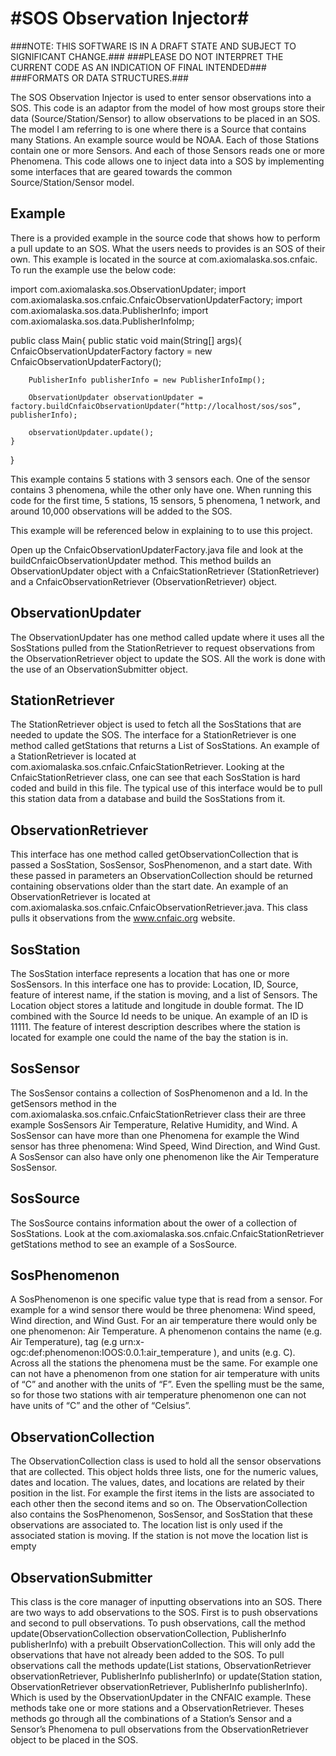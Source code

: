 #SOS Observation Injector#
===========

###NOTE: THIS SOFTWARE IS IN A DRAFT STATE AND SUBJECT TO SIGNIFICANT CHANGE.###
###PLEASE DO NOT INTERPRET THE CURRENT CODE AS AN INDICATION OF FINAL INTENDED###
###FORMATS OR DATA STRUCTURES.###

The SOS Observation Injector is used to enter sensor observations into a SOS. 
This code is an adaptor from the model of how most groups store their data 
(Source/Station/Sensor) to allow observations to be placed in an SOS. 
The model I am referring to is one where there is a Source that contains many 
Stations. An example source would be NOAA. Each of those Stations contain one 
or more Sensors. And each of those Sensors reads one or more Phenomena. This 
code allows one to inject data into a SOS by implementing some interfaces that 
are geared towards the common Source/Station/Sensor model. 

Example
-------
There is a provided example in the source code that shows how to perform a pull update to an SOS. 
What the users needs to provides is an SOS of their own. This example is 
located in the source at com.axiomalaska.sos.cnfaic. To run the example use the below code:

import com.axiomalaska.sos.ObservationUpdater;
import com.axiomalaska.sos.cnfaic.CnfaicObservationUpdaterFactory;
import com.axiomalaska.sos.data.PublisherInfo;
import com.axiomalaska.sos.data.PublisherInfoImp;

public class Main{
	public static void main(String[] args){
		CnfaicObservationUpdaterFactory factory = new CnfaicObservationUpdaterFactory();

		PublisherInfo publisherInfo = new PublisherInfoImp();

		ObservationUpdater observationUpdater = factory.buildCnfaicObservationUpdater(“http://localhost/sos/sos”, publisherInfo);

		observationUpdater.update();
	}
}

This example contains 5 stations with 3 sensors each. One of the sensor contains 
3 phenomena, while the other only have one. When running this code for the first 
time, 5 stations, 15 sensors, 5 phenomena, 1 network, and around 10,000 observations 
will be added to the SOS.

This example will be referenced below in explaining to to use this project. 

Open up the CnfaicObservationUpdaterFactory.java file and look at the buildCnfaicObservationUpdater method. This method builds an ObservationUpdater object with a CnfaicStationRetriever (StationRetriever)  and a CnfaicObservationRetriever (ObservationRetriever) object. 

ObservationUpdater
------------------
The ObservationUpdater has one method called update where it uses all the SosStations pulled from the StationRetriever to request observations from the ObservationRetriever object to update the SOS. All the work is done with the use of an ObservationSubmitter object. 

StationRetriever
----------------
The StationRetriever object is used to fetch all the SosStations that are needed to update the SOS. The interface for a StationRetriever is one method called getStations that returns a List of SosStations. An example of a StationRetriever is located at com.axiomalaska.sos.cnfaic.CnfaicStationRetriever. Looking at the CnfaicStationRetriever class, one can see that each SosStation is hard coded and build in this file. The typical use of this interface would be to pull this station data from a database and build the SosStations from it. 

ObservationRetriever
--------------------
This interface has one method called getObservationCollection that is passed a SosStation, 
SosSensor, SosPhenomenon, and a start date. With these passed in parameters an 
ObservationCollection should be returned containing observations older than 
the start date. An example of an ObservationRetriever is located at com.axiomalaska.sos.cnfaic.CnfaicObservationRetriever.java. This class pulls it observations from the www.cnfaic.org website. 

SosStation
----------
The SosStation interface represents a location that has one or more SosSensors. In this 
interface one has to provide: Location, ID, Source, feature of interest 
name, if the station is moving, and a list of Sensors. The Location object stores a latitude and 
longitude in double format. The ID combined with the Source Id needs 
to be unique. An example of an ID is 11111. The feature of interest description 
describes where the station is located for example one could the name of the bay the station is in.

SosSensor
---------
The SosSensor contains a collection of SosPhenomenon and a Id. In the getSensors method in the com.axiomalaska.sos.cnfaic.CnfaicStationRetriever class their are three example SosSensors Air Temperature, Relative Humidity, and Wind. A SosSensor can have more than one Phenomena for example the  Wind sensor has three phenomena: Wind Speed, Wind Direction, and Wind Gust. A SosSensor can also have only one phenomenon like the Air Temperature SosSensor.

SosSource
---------
The SosSource contains information about the ower of a collection of SosStations. Look at the com.axiomalaska.sos.cnfaic.CnfaicStationRetriever getStations method to see an example of a SosSource. 

SosPhenomenon
-------------
A SosPhenomenon is one specific value type that is read from a sensor. For example 
for a wind sensor there would be three phenomena: Wind speed, Wind direction, 
and Wind Gust. For an air temperature there would only be one phenomenon: 
Air Temperature. A phenomenon contains the name (e.g. Air Temperature), 
tag (e.g urn:x-ogc:def:phenomenon:IOOS:0.0.1:air_temperature ), and units 
(e.g. C). Across all the stations the phenomena must be the same. For example 
one can not have a phenomenon from one station for air temperature with units 
of “C” and another with the units of “F”. Even the spelling must be the same, 
so for those two stations with air temperature phenomenon one can not have 
units of “C” and the other of “Celsius”. 

ObservationCollection
---------------------
The ObservationCollection class is used to hold all the sensor observations 
that are collected. This object holds three lists, one for the numeric values, 
dates and location. The values, dates, and locations are related by 
their position in the list. For example the first items in the lists are 
associated to each other then the second items and so on. The ObservationCollection 
also contains the SosPhenomenon, SosSensor, and SosStation that these 
observations are associated to. The location list is only used if the 
associated station is moving. If the station is not move the location list is empty 

ObservationSubmitter
--------------------
This class is the core manager of inputting observations into an SOS. There are two ways to add observations to the SOS. First is to push observations and second to pull observations. To push observations, call the method update(ObservationCollection observationCollection, PublisherInfo publisherInfo) with a prebuilt ObservationCollection. This will only add the observations that have not 
already been added to the SOS. To pull observations call the methods update(List<Station> stations, ObservationRetriever observationRetriever, PublisherInfo publisherInfo)
or update(Station station, ObservationRetriever observationRetriever, PublisherInfo publisherInfo). Which is used by the ObservationUpdater in the CNFAIC example. These methods take one or more stations and a ObservationRetriever. Theses methods go through all the combinations of a Station’s Sensor and a 
Sensor’s Phenomena to pull observations from the ObservationRetriever object 
to be placed in the SOS.
